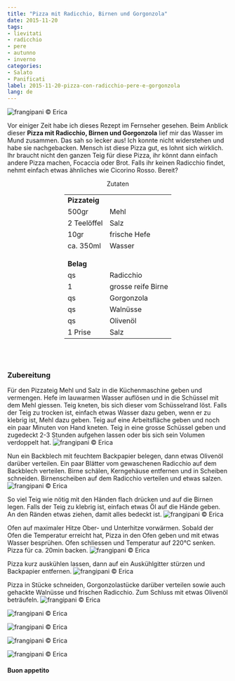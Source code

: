 ```yaml
---
title: "Pizza mit Radicchio, Birnen und Gorgonzola"
date: 2015-11-20
tags:
- lievitati
- radicchio
- pere
- autunno
- inverno
categories:
- Salato
- Panificati
label: 2015-11-20-pizza-con-radicchio-pere-e-gorgonzola
lang: de 
---
```

![](../2015-11-20-pizza-con-radicchio-pere-e-gorgonzola/header.jpg "frangipani © Erica")

Vor einiger Zeit habe ich dieses Rezept im Fernseher gesehen. Beim Anblick dieser **Pizza mit Radicchio, Birnen und Gorgonzola** lief mir das Wasser im Mund zusammen. Das sah so lecker aus! Ich konnte nicht widerstehen und habe sie nachgebacken. Mensch ist diese Pizza gut, es lohnt sich wirklich. Ihr braucht nicht den ganzen Teig für diese Pizza, ihr könnt dann einfach andere Pizza machen, Focaccia oder Brot. Falls ihr keinen Radicchio findet, nehmt einfach etwas ähnliches wie Cicorino Rosso. Bereit?

<div id="wrapper" style="text-align: center">
  <div id="yourdiv" style="display: inline-block;">
    <div class="ingredients" itemscope itemtype="http://schema.org/Recipe">
      <span itemprop="name" style="display:none;">Pizza mit Radicchio, Birnen und Gorgonzola</span>
      <span itemprop="recipeCategory" style="display:none;">Herzhaftes</span>
      <img itemprop="image" style="display:none;" class="ignore-gallery-item" src="../2015-11-20-pizza-con-radicchio-pere-e-gorgonzola/header.jpeg"/>
      <span itemprop="author" style="display:none;">Erica Raiano</span>
      <span itemprop="description" style="display:none;">Pizza mit Radicchio, Birnen und Gorgonzola eine herbstliche Geschmacksexplosion!</span>
      <div class="ingredients-title">Zutaten</div>
      <table>
        <tbody>
          <tr>
            <td colspan="2"><b>Pizzateig</b></td>
          </tr>
          <tr itemprop="recipeIngredient">
            <td>500gr</td>
            <td>Mehl</td>
          </tr>
          <tr itemprop="recipeIngredient">
            <td>2 Teelöffel</td>
            <td>Salz</td>
          </tr>
          <tr itemprop="recipeIngredient">
            <td>10gr</td>
            <td>frische Hefe</td>
          </tr>
          <tr itemprop="recipeIngredient">
            <td>ca. 350ml</td>
            <td>Wasser</td>
          </tr>
          <tr style="height: 15px;"></tr>
          <tr>          
            <td colspan="2"><b>Belag</b></td>
          </tr>
          <tr itemprop="recipeIngredient">
            <td>qs</td>
            <td>Radicchio</td>
          </tr>
          <tr itemprop="recipeIngredient">
            <td>1</td>
            <td>grosse reife Birne</td>
          </tr>
          <tr itemprop="recipeIngredient">
            <td>qs</td>
            <td>Gorgonzola</td>
          </tr>
          <tr itemprop="recipeIngredient">
            <td>qs</td>
            <td>Walnüsse</td>
          </tr>
          <tr itemprop="recipeIngredient">
            <td>qs</td>
            <td>Olivenöl</td>
          </tr>
          <tr itemprop="recipeIngredient">
            <td>1 Prise</td>
            <td>Salz</td>
          </tr>
        </tbody>
      </table>
      <br></br>
    </div>
  </div>
</div>


<h3>
  <font color="grey">
    <i class="fa-solid fa-gears"></i>
  </font> Zubereitung
</h3>

Für den Pizzateig Mehl und Salz in die Küchenmaschine geben und vermengen. Hefe im lauwarmen Wasser auflösen und in die Schüssel mit dem Mehl giessen. Teig kneten, bis sich dieser vom Schüsselrand löst. Falls der Teig zu trocken ist, einfach etwas Wasser dazu geben, wenn er zu klebrig ist, Mehl dazu geben. Teig auf eine Arbeitsfläche geben und noch ein paar Minuten von Hand kneten. Teig in eine grosse Schüssel geben und zugedeckt 2-3 Stunden aufgehen lassen oder bis sich sein Volumen verdoppelt hat.
![](../2015-11-20-pizza-con-radicchio-pere-e-gorgonzola/impasto.jpg "frangipani © Erica")

Nun ein Backblech mit feuchtem Backpapier belegen, dann etwas Olivenöl darüber verteilen. Ein paar Blätter vom gewaschenen Radicchio auf dem Backblech verteilen. Birne schälen, Kerngehäuse entfernen und in Scheiben schneiden. Birnenscheiben auf dem Radicchio verteilen und etwas salzen.
![](../2015-11-20-pizza-con-radicchio-pere-e-gorgonzola/farcia.jpg "frangipani © Erica")

So viel Teig wie nötig mit den Händen flach drücken und auf die Birnen legen. Falls der Teig zu klebrig ist, einfach etwas Öl auf die Hände geben. An den Ränden etwas ziehen, damit alles bedeckt ist.
![](../2015-11-20-pizza-con-radicchio-pere-e-gorgonzola/chiusa.jpg "frangipani © Erica")

Ofen auf maximaler Hitze Ober- und Unterhitze vorwärmen. Sobald der Ofen die Temperatur erreicht hat, Pizza in den Ofen geben und mit etwas Wasser besprühen. Ofen schliessen und Temperatur auf 220°C senken. Pizza für ca. 20min backen.
![](../2015-11-20-pizza-con-radicchio-pere-e-gorgonzola/sfornata.jpg "frangipani © Erica")

Pizza kurz auskühlen lassen, dann auf ein Auskühlgitter stürzen und Backpapier entfernen.
![](../2015-11-20-pizza-con-radicchio-pere-e-gorgonzola/girata.jpg "frangipani © Erica")

Pizza in Stücke schneiden, Gorgonzolastücke darüber verteilen sowie auch gehackte Walnüsse und frischen Radicchio. Zum Schluss mit etwas Olivenöl beträufeln.
![](../2015-11-20-pizza-con-radicchio-pere-e-gorgonzola/risultato1.jpg "frangipani © Erica")

![](../2015-11-20-pizza-con-radicchio-pere-e-gorgonzola/risultato2.jpg "frangipani © Erica")

![](../2015-11-20-pizza-con-radicchio-pere-e-gorgonzola/risultato3.jpg "frangipani © Erica")

![](../2015-11-20-pizza-con-radicchio-pere-e-gorgonzola/risultato4.jpg "frangipani © Erica")

![](../2015-11-20-pizza-con-radicchio-pere-e-gorgonzola/risultato5.jpg "frangipani © Erica")

<h4>Buon appetito
  <font color="red">
    <i class="fa-regular fa-face-smile"></i>
  </font>
</h4>